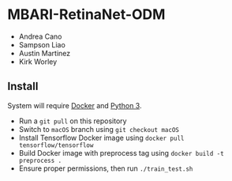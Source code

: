# MBARI-RetinaNet-ODM

* Andrea Cano
* Sampson Liao
* Austin Martinez
* Kirk Worley

## Install
System will require [Docker](https://www.docker.com/) and [Python 3](https://www.python.org/download/releases/3.0/).

* Run a `git pull` on this repository
* Switch to `macOS` branch using `git checkout macOS`
* Install Tensorflow Docker image using `docker pull tensorflow/tensorflow`
* Build Docker image with preprocess tag using `docker build -t preprocess .`
* Ensure proper permissions, then run `./train_test.sh`
